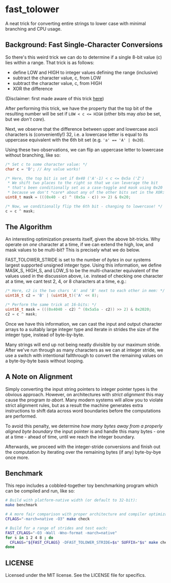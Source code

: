 fast\_tolower
=============

A neat trick for converting entire strings to lower case with minimal
branching and CPU usage.

Background: Fast Single-Character Conversions
---------------------------------------------

So there's this weird trick we can do to determine if a single 8-bit value
(c) lies within a range. That trick is as follows:
 * define LOW and HIGH to integer values defining the range (inclusive)
 * subtract the character value, c, from LOW
 * subtract the character value, c, from HIGH
 * XOR the difference

(Disclaimer: first made aware of this trick [here](http://codegolf.stackexchange.com/questions/36425/convert-to-uppercase-and-lowercase-without-branching-and-comparisons))

After performing this trick, we have the property that the top bit of the
resulting number will be set if `LOW < c <= HIGH` (other bits may *also*
be set, but we *don't care*).

Next, we observe that the difference between upper and lowercase ascii
characters is (conveniently!) 32, i.e. a lowercase letter is equal to
its uppercase equivalent with the 6th bit set (e.g. `'a' == 'A' | 0x20`).

Using these two observations, we can flip an uppercase letter to lowercase
without branching, like so:

```C
/* Set c to some character value: */
char c = 'D'; // Any value works!

/* Here, the top bit is set if 0x40 ('A'-1) < c <= 0x5a ('Z')
 * We shift two places to the right so that we can leverage the bit
 * that's been conditionally set as a case-toggle and mask using 0x20
 * because we don't *care* about any of the other bits set in the XOR: */
uint8_t mask = (((0x40 - c) ^ (0x5a - c)) >> 2) & 0x20;

/* Now, we conditionally flip the 6th bit - changing to lowercase! */
c = c ^ mask;
```


The Algorithm
-------------

An interesting optimization presents itself, given the above bit-tricks.
Why operate on *one* character at a time, if we can extend the high, low,
and mask values to be multi-bit? This is precisely what we do below.

FAST_TOLOWER_STRIDE is set to the number of *bytes* in our systems largest
supported unsigned integer type. Using this information, we define MASK_S,
HIGH_S, and LOW_S to be the multi-character equivalent of the values used
in the discussion above, i.e. instead of checking one character at a time,
we cant test 2, 4, or 8 characters at a time, e.g.:

```C
/* Here, c2 is the two chars 'A' and 'B' next to each other in mem: */
uint16_t c2 = 'B' | (uint16_t)('A' << 8);

/* Perform the same trick at 16-bits: */
uint16_t mask = (((0x4040 - c2) ^ (0x5a5a - c2)) >> 2) & 0x2020;
c2 = c ^ mask;
```

Once we have this information, we can cast the input and output character
arrays to a suitably large integer type and iterate in strides the size
of the integer type, instead of byte-by-byte.

Many strings will end up not being neatly divisible by our maximum stride.
After we've run through as many characters as we can at integer stride,
we use a switch with intentional fallthrough to convert the remaining values
on a byte-by-byte basis without looping.


A Note on Alignment
-------------------

Simply converting the input string pointers to integer pointer types is the
obvious approach. However, on architectures with *strict alignment* this may
cause the program *to abort*. Many modern systems will allow you to violate
strict alignment rules, but as a result the machine generates extra
instructions to shift data across word boundaries before the computations
are performed.

To avoid this penalty, we determine *how many bytes away from a properly
aligned byte boundary* the input pointer is and handle this many bytes - one
at a time - ahead of time, until we reach the integer boundary.

Afterwards, we proceed with the integer-stride conversions and finish out
the computation by iterating over the remaining bytes (if any) byte-by-bye
once more.


Benchmark
---------

This repo includes a cobbled-together toy benchmarking program which can be
compiled and run, like so:

```sh
# Build with platform-native width (or default to 32-bit):
make benchmark

# A more fair comparison with proper architecture and compiler optimization:
CFLAGS="-march=native -O3" make check

# Build for a range of strides and test each:
FAST_CFLAGS="-O3 -Wall -Wno-format -march=native"
for s in 1 2 4 8 ; do
  CFLAGS="${FAST_CFLAGS} -DFAST_TOLOWER_STRIDE=$s" SUFFIX="$s" make check
done
```

LICENSE
-------
Licensed under the MIT license. See the LICENSE file for specifics.



